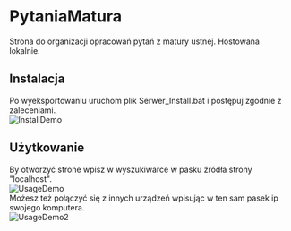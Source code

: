 # PytaniaMatura
Strona do organizacji opracowań pytań z matury ustnej. Hostowana lokalnie.

## Instalacja
Po wyeksportowaniu uruchom plik Serwer_Install.bat i postępuj zgodnie z zaleceniami.
<br>
![InstallDemo](../Images/InstalledFolder.png?raw=true)
## Użytkowanie
By otworzyć strone wpisz w wyszukiwarce w pasku źródła strony "localhost".
<br>
![UsageDemo](../Images/LocalHost.png?raw=true)
<br>
Możesz też połączyć się z innych urządzeń wpisując w ten sam pasek ip swojego komputera.
<br>
![UsageDemo2](../Images/IPKomputera.png?raw=true)
